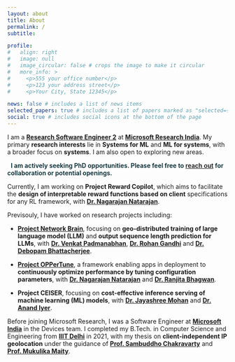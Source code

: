 ```yaml
---
layout: about
title: About
permalink: /
subtitle:

profile:
#   align: right
#   image: null
#   image_circular: false # crops the image to make it circular
#   more_info: >
#     <p>555 your office number</p>
#     <p>123 your address street</p>
#     <p>Your City, State 12345</p>

news: false # includes a list of news items
selected_papers: true # includes a list of papers marked as "selected={true}"
social: true # includes social icons at the bottom of the page
---
```


I am a **[Research Software Engineer 2](https://www.microsoft.com/en-us/research/people/karantandon)** at **[Microsoft Research India](https://www.microsoft.com/en-us/research/lab/microsoft-research-india)**. My primary **research interests** lie in **Systems for ML** and **ML for systems**, with a broader focus on **systems**. I am also open to exploring new areas.

<div class="phd alert alert-info mb-4 text-center" role="alert">
    <p class="mb-0">
        <i class="fa-solid fa-bullhorn"></i>
        &nbsp;
        <b>
            I am actively seeking PhD opportunities.
            Please feel free to <a href="mailto:karan2dec@gmail.com">reach out</a> for collaboration or potential openings.
        </b>
    </p>
</div>
<style>
    .phd b, .phd i {
        color: #032830;
        font-weight: 600;
    }

    .phd a {
        color: #032830;
        text-decoration: underline;
    }
</style>

Currently, I am working on **Project Reward Copilot**, which aims to facilitate the **design of interpretable reward functions based on client** specifications for any RL framework, with **[Dr. Nagarajan Natarajan](https://www.microsoft.com/en-us/research/people/nagarajn)**.

Previsouly, I have worked on research projects including:

- **[Project Network Brain](https://www.microsoft.com/en-us/research/project/netbrain)**, focusing on **geo-distributed training of large language model (LLM)** and **output sequence length prediction for LLMs**, with **[Dr. Venkat Padmanabhan](https://www.microsoft.com/en-us/research/people/padmanab)**, **[Dr. Rohan Gandhi](https://www.microsoft.com/en-us/research/people/rohangandhi)** and **[Dr. Debopam Bhattacherjee](https://www.microsoft.com/en-us/research/people/debopamb)**.

- **[Project OPPerTune](https://www.microsoft.com/en-us/research/project/oppertune)**, a framework enabling apps in deployment to **continuously optimize performance by tuning configuration parameters**, with **[Dr. Nagarajan Natarajan](https://www.microsoft.com/en-us/research/people/nagarajn)** and **[Dr. Ranjita Bhagwan](https://scholar.google.co.in/citations?user=xhbf6_oAAAAJ)**.

- **Project CEISER**, focusing on **cost-effective inference serving of machine learning (ML) models**, with **[Dr. Jayashree Mohan](https://www.microsoft.com/en-us/research/people/jamohan)** and **[Dr. Anand Iyer](https://www.anand-iyer.com)**.

Before joining Microsoft Research, I was a Software Engineer at **[Microsoft India](https://www.microsoft.com/en-in/msidc)** in the Devices team. I completed my B.Tech. in Computer Science and Engineering from **[IIIT Delhi](https://www.iiitd.ac.in)** in 2021, with my thesis on **client-independent IP geolocation** under the guidance of **[Prof. Sambuddho Chakravarty](https://www.iiitd.ac.in/sambuddho)** and **[Prof. Mukulika Maity](https://www.iiitd.ac.in/mukulika)**.
